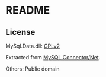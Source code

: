 # README

## License

MySql.Data.dll: [GPLv2](https://www.gnu.org/licenses/old-licenses/gpl-2.0.html)

Extracted from [MySQL Connector/Net](https://dev.mysql.com/downloads/connector/net/6.9.html).

Others: Public domain
